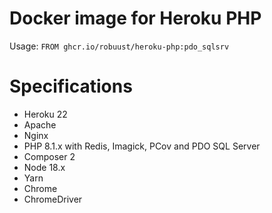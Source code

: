 # Docker image for Heroku PHP

Usage: `FROM ghcr.io/robuust/heroku-php:pdo_sqlsrv`

# Specifications

* Heroku 22
* Apache
* Nginx
* PHP 8.1.x with Redis, Imagick, PCov and PDO SQL Server
* Composer 2
* Node 18.x
* Yarn
* Chrome
* ChromeDriver
